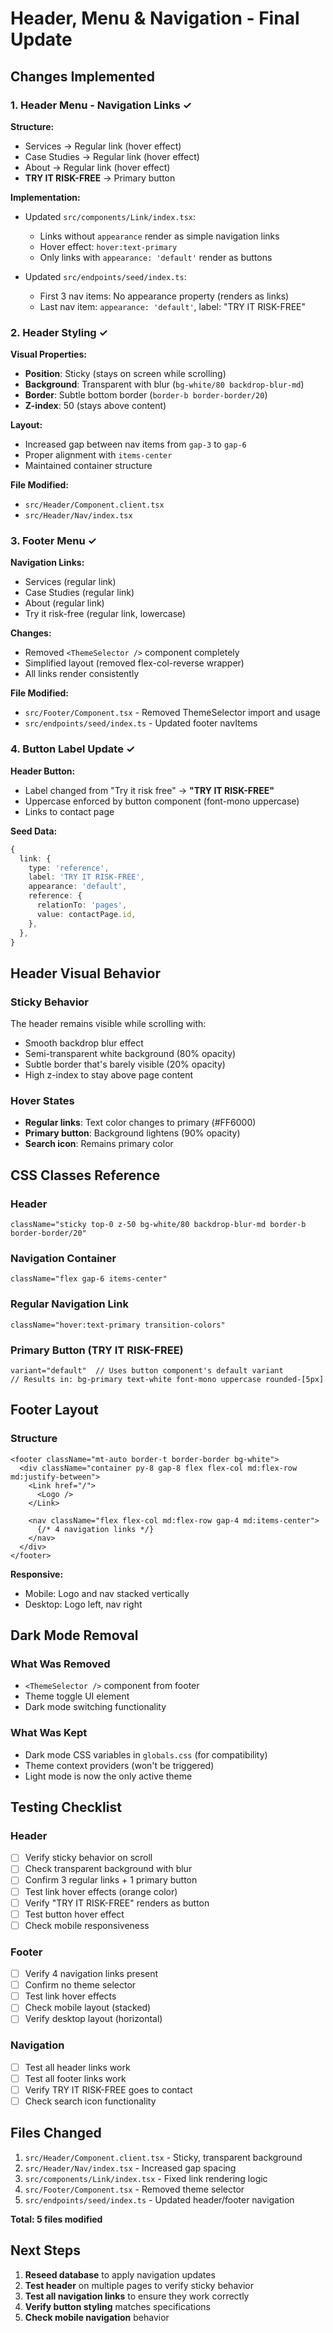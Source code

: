 # Header, Menu & Navigation - Final Update

## Changes Implemented

### 1. Header Menu - Navigation Links ✓

**Structure:**
- Services → Regular link (hover effect)
- Case Studies → Regular link (hover effect)  
- About → Regular link (hover effect)
- **TRY IT RISK-FREE** → Primary button

**Implementation:**
- Updated `src/components/Link/index.tsx`:
  - Links without `appearance` render as simple navigation links
  - Hover effect: `hover:text-primary`
  - Only links with `appearance: 'default'` render as buttons
  
- Updated `src/endpoints/seed/index.ts`:
  - First 3 nav items: No appearance property (renders as links)
  - Last nav item: `appearance: 'default'`, label: "TRY IT RISK-FREE"

### 2. Header Styling ✓

**Visual Properties:**
- **Position**: Sticky (stays on screen while scrolling)
- **Background**: Transparent with blur (`bg-white/80 backdrop-blur-md`)
- **Border**: Subtle bottom border (`border-b border-border/20`)
- **Z-index**: 50 (stays above content)

**Layout:**
- Increased gap between nav items from `gap-3` to `gap-6`
- Proper alignment with `items-center`
- Maintained container structure

**File Modified:**
- `src/Header/Component.client.tsx`
- `src/Header/Nav/index.tsx`

### 3. Footer Menu ✓

**Navigation Links:**
- Services (regular link)
- Case Studies (regular link)
- About (regular link)
- Try it risk-free (regular link, lowercase)

**Changes:**
- Removed `<ThemeSelector />` component completely
- Simplified layout (removed flex-col-reverse wrapper)
- All links render consistently

**File Modified:**
- `src/Footer/Component.tsx` - Removed ThemeSelector import and usage
- `src/endpoints/seed/index.ts` - Updated footer navItems

### 4. Button Label Update ✓

**Header Button:**
- Label changed from "Try it risk free" → **"TRY IT RISK-FREE"**
- Uppercase enforced by button component (font-mono uppercase)
- Links to contact page

**Seed Data:**
```typescript
{
  link: {
    type: 'reference',
    label: 'TRY IT RISK-FREE',
    appearance: 'default',
    reference: {
      relationTo: 'pages',
      value: contactPage.id,
    },
  },
}
```

## Header Visual Behavior

### Sticky Behavior
The header remains visible while scrolling with:
- Smooth backdrop blur effect
- Semi-transparent white background (80% opacity)
- Subtle border that's barely visible (20% opacity)
- High z-index to stay above page content

### Hover States
- **Regular links**: Text color changes to primary (#FF6000)
- **Primary button**: Background lightens (90% opacity)
- **Search icon**: Remains primary color

## CSS Classes Reference

### Header
```tsx
className="sticky top-0 z-50 bg-white/80 backdrop-blur-md border-b border-border/20"
```

### Navigation Container
```tsx
className="flex gap-6 items-center"
```

### Regular Navigation Link
```tsx
className="hover:text-primary transition-colors"
```

### Primary Button (TRY IT RISK-FREE)
```tsx
variant="default"  // Uses button component's default variant
// Results in: bg-primary text-white font-mono uppercase rounded-[5px]
```

## Footer Layout

### Structure
```tsx
<footer className="mt-auto border-t border-border bg-white">
  <div className="container py-8 gap-8 flex flex-col md:flex-row md:justify-between">
    <Link href="/">
      <Logo />
    </Link>
    
    <nav className="flex flex-col md:flex-row gap-4 md:items-center">
      {/* 4 navigation links */}
    </nav>
  </div>
</footer>
```

**Responsive:**
- Mobile: Logo and nav stacked vertically
- Desktop: Logo left, nav right

## Dark Mode Removal

### What Was Removed
- `<ThemeSelector />` component from footer
- Theme toggle UI element
- Dark mode switching functionality

### What Was Kept
- Dark mode CSS variables in `globals.css` (for compatibility)
- Theme context providers (won't be triggered)
- Light mode is now the only active theme

## Testing Checklist

### Header
- [ ] Verify sticky behavior on scroll
- [ ] Check transparent background with blur
- [ ] Confirm 3 regular links + 1 primary button
- [ ] Test link hover effects (orange color)
- [ ] Verify "TRY IT RISK-FREE" renders as button
- [ ] Test button hover effect
- [ ] Check mobile responsiveness

### Footer
- [ ] Verify 4 navigation links present
- [ ] Confirm no theme selector
- [ ] Test link hover effects
- [ ] Check mobile layout (stacked)
- [ ] Verify desktop layout (horizontal)

### Navigation
- [ ] Test all header links work
- [ ] Test all footer links work
- [ ] Verify TRY IT RISK-FREE goes to contact
- [ ] Check search icon functionality

## Files Changed

1. `src/Header/Component.client.tsx` - Sticky, transparent background
2. `src/Header/Nav/index.tsx` - Increased gap spacing
3. `src/components/Link/index.tsx` - Fixed link rendering logic
4. `src/Footer/Component.tsx` - Removed theme selector
5. `src/endpoints/seed/index.ts` - Updated header/footer navigation

**Total: 5 files modified**

## Next Steps

1. **Reseed database** to apply navigation updates
2. **Test header** on multiple pages to verify sticky behavior
3. **Test all navigation links** to ensure they work correctly
4. **Verify button styling** matches specifications
5. **Check mobile navigation** behavior



